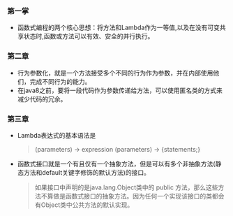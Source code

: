 ### 第一掌
  * 函数式编程的两个核心思想：将方法和Lambda作为一等值,以及在没有可变共享状态时,函数或方法可以有效、安全的并行执行。
### 第二章
  * 行为参数化，就是一个方法接受多个不同的行为作为参数，并在内部使用他们，完成不同行为的能力。
  * 在java8之前，要将一段代码作为参数传递给方法，可以使用匿名类的方式来减少代码的冗余。
### 第三章
  * Lambda表达式的基本语法是
    > (parameters) -> expression
    > (parameters) -> {statements;}
  * 函数式接口就是一个有且仅有一个抽象方法，但是可以有多个非抽象方法(静态方法和default关键字修饰的默认方法)的接口。
    > 如果接口中声明的是java.lang.Object类中的 public 方法，那么这些方法不算做是函数式接口的抽象方法。因为任何一个实现该接口的类都会有Object类中公共方法的默认实现。